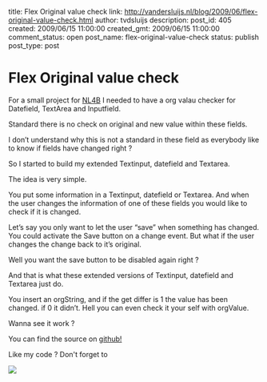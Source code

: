 title: Flex Original value check
link: http://vandersluijs.nl/blog/2009/06/flex-original-value-check.html
author: tvdsluijs
description: 
post_id: 405
created: 2009/06/15 11:00:00
created_gmt: 2009/06/15 11:00:00
comment_status: open
post_name: flex-original-value-check
status: publish
post_type: post

# Flex Original value check

For a small project for [NL4B](http://www.nl4b.com/) I needed to have a org valau checker for Datefield, TextArea and Inputfield.  
  
Standard there is no check on original and new value within these fields.  
  
I don’t understand why this is not a standard in these field as everybody like to know if fields have changed right ?  
  
So I started to build my extended Textinput, datefield and Textarea.  
  
  
  
The idea is very simple.  
  
You put some information in a Textinput, datefield or Textarea. And when the user changes the information of one of these fields you would like to check if it is changed.  
  
Let’s say you only want to let the user “save” when something has changed. You could activate the Save button on a change event. But what if the user changes the change back to it’s original.  
  
Well you want the save button to be disabled again right ?  
  
And that is what these extended versions of Textinput, datefield and Textarea just do.  
  
You insert an orgString, and if the get differ is 1 the value has been changed. if 0 it didn’t. Hell you can even check it your self with orgValue.  
  
Wanna see it work ?  


  
  
  
  


  
You can find the source on [github!](https://github.com/tvdsluijs/Flex-Original-value-check)  
  
Like my code ? Don't forget to  
  
![](https://www.paypalobjects.com/en_US/i/scr/pixel.gif)